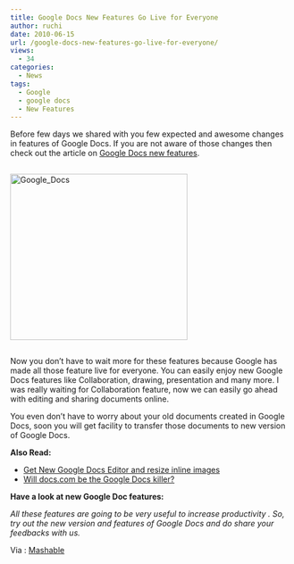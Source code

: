 ```yaml
---
title: Google Docs New Features Go Live for Everyone
author: ruchi
date: 2010-06-15
url: /google-docs-new-features-go-live-for-everyone/
views:
  - 34
categories:
  - News
tags:
  - Google
  - google docs
  - New Features
---
```

Before few days we shared with you few expected and awesome changes in features of Google Docs. If you are not aware of those changes then check out the article on [Google Docs new features][1].

<img class="wp-image-51020" style="float: none;margin: 15px auto;border-width: 0px" src="http://cdn.devilsworkshop.org/files/2010/06/Google_Docs.jpg" border="0" alt="Google_Docs" width="317" height="298" />

Now you don’t have to wait more for these features because Google has made all those feature live for everyone. You can easily enjoy new Google Docs features like Collaboration, drawing, presentation and many more. I was really waiting for Collaboration feature, now we can easily go ahead with editing and sharing documents online.

You even don’t have to worry about your old documents created in Google Docs, soon you will get facility to transfer those documents to new version of Google Docs.

**Also Read:**

  * [Get New Google Docs Editor and resize inline images][2]
  * [Will docs.com be the Google Docs killer?][3]

**Have a look at new Google Doc features:**

<div class="wlWriterEditableSmartContent" style="padding: 0px;float: none;margin-left: auto;width: 425px;margin-right: auto">
  <div>
  </div>
</div>

*All these features are going to be very useful to increase productivity . So, try out the new version and features of Google Docs and do share your feedbacks with us.*

Via : <a href="http://mashable.com/2010/06/15/google-docs-upgrades-2/" onclick="_gaq.push(['_trackEvent', 'outbound-article', 'http://mashable.com/2010/06/15/google-docs-upgrades-2/', 'Mashable']);" >Mashable</a>

 [1]: Google%20Docs%20gets%20revamped%20with%20Wave%20like%20features
 [2]: http://devilsworkshop.org/get-new-google-docs-editor-and-resize-inline-images/
 [3]: http://devilsworkshop.org/will-docs-com-be-the-google-docs-killer/
